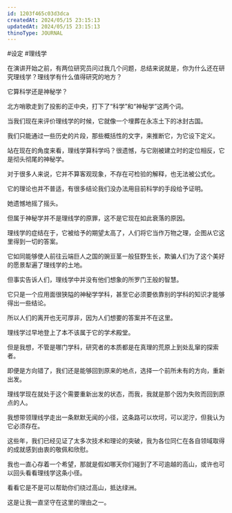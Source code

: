 ```yaml
---
id: 1203f465c03d3dca
createdAt: 2024/05/15 23:15:13
updatedAt: 2024/05/15 23:15:13
thinoType: JOURNAL
---
```

#设定 #理线学 

在演讲开始之前，有两位研究员问过我几个问题，总结来说就是，你为什么还在研究理线学？理线学有什么值得研究的地方？

它算科学还是神秘学？

北方哨歌走到了投影的正中央，打下了“科学”和“神秘学”这两个词。

当我们现在来评价理线学的时候，它就像一个埋葬在永冻土下的冰封古国。

我们只能通过一些历史的片段，那些概括性的文字，来推断它，为它设下定义。

站在现在的角度来看，理线学算科学吗？很遗憾，与它刚被建立时的定位相反，它是彻头彻尾的神秘学。

对于很多人来说，它并不算客观现象，不存在可检验的解释，也无法被公式化。

它的理论也并不普适，有很多结论我们没办法用目前科学的手段给予证明。

她遗憾地摇了摇头。

但属于神秘学并不是理线学的原罪，这不是它现在如此衰落的原因。

理线学的症结在于，它被给予的期望太高了，人们将它当作万物之理，企图从它这里得到一切的答案。

它如同能够使人前往云端巨人之国的豌豆茎一般狂野生长，欺骗人们为了这个美好的愿景犁遍了理线学的土地。

但事实告诉人们，理线学中并没有他们想象的所罗门王般的智慧。

它只是一个应用面很狭隘的神秘学学科，甚至它必须要依靠别的学科的知识才能够得出一些结论。

所以人们的离开也无可厚非，因为人们想要的答案并不在这里。

理线学过早地登上了本不该属于它的学术殿堂。

但是我想，不管是哪门学科，研究者的本质都是在真理的荒原上到处乱窜的探索者。

即便是方向错了，我们还是能够回到原来的地点，选择一个前所未有的方向，重新出发。

理线学现在就处于这个需要重新出发的状态，而我，我就是那个因为失败而回到原点的人。

我想带领理线学走出一条默默无闻的小径，这条路可以坎坷，可以泥泞，但我认为它必须存在。

这些年，我们已经见证了太多次技术和理论的突破，我为各位同仁在各自领域取得的成就感到由衷的敬佩和欣慰。

我也一直心存着一个希望，那就是假如哪天你们碰到了不可逾越的高山，或许也可以回头看看理线学这条小径。

看看它是不是可以帮助你们绕过高山，抵达绿洲。

这是让我一直坚守在这里的理由之一。